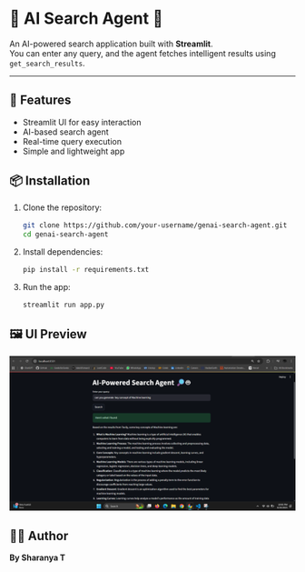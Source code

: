 
# 🔎 AI Search Agent 🤖

An AI-powered search application built with **Streamlit**.  
You can enter any query, and the agent fetches intelligent results using `get_search_results`.

---

## 🚀 Features
- Streamlit UI for easy interaction  
- AI-based search agent  
- Real-time query execution  
- Simple and lightweight app  



## 📦 Installation

1. Clone the repository:
   ```bash
   git clone https://github.com/your-username/genai-search-agent.git
   cd genai-search-agent
   ```

2. Install dependencies:

   ```bash
   pip install -r requirements.txt
   ```

3. Run the app:

   ```bash
   streamlit run app.py
   ```



## 🖼️ UI Preview

![Streamlit UI](https://github.com/sharanyazx/Pydantic_AI_Agent/blob/main/preview.png)




## 👩‍💻 Author

**By Sharanya T**





